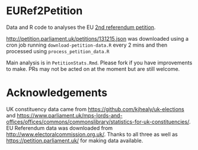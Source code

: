 # EURef2Petition
Data and R code to analyses the EU [2nd referendum petition](http://petition.parliament.uk/petitions/131215).

http://petition.parliament.uk/petitions/131215.json was downloaded using a 
cron job running `download-petition-data.R` every 2 mins and then processed using `process_petition_data.R`

Main analysis is in `PetitionStats.Rmd`. Please fork if you have improvements
to make. PRs may not be acted on at the moment but are still welcome.

# Acknowledgements
UK constituency data came from https://github.com/kjhealy/uk-elections and 
https://www.parliament.uk/mps-lords-and-offices/offices/commons/commonslibrary/statistics-for-uk-constituencies/. 
EU Referendum data was downloaded from http://www.electoralcommission.org.uk/.
Thanks to all three as well as https://petition.parliament.uk/ for
making data available.
